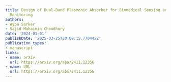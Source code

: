 ```yaml
---
title: Design of Dual-Band Plasmonic Absorber for Biomedical Sensing and Environmental
  Monitoring
authors:
- Ayon Sarker
- Sajid Muhaimin Choudhury
date: '2024-01-01'
publishDate: '2025-03-25T20:08:15.770442Z'
publication_types:
- manuscript
links:
- name: arXiv
  url: https://arxiv.org/abs/2411.12356
- name: URL
  url: https://arxiv.org/abs/2411.12356
---
```

